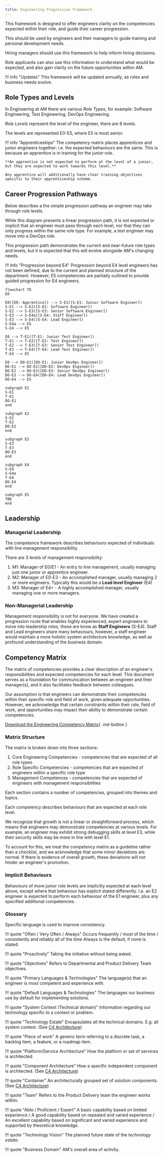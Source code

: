 ```yaml
---
title: Engineering Progression Framework 
---
```


This framework is designed to offer engineers clarity on the competencies expected within their role, and guide their career progression.

This should be used by engineers and their managers to guide training and personal development needs.

Hiring managers should use this framework to help inform hiring decisions.

Role applicants can also use this information to understand what would be expected, and also gain clarity on the future opportunities within AM. 

!!! info "Updates"
    This framework will be updated annually, as roles and business needs evolve.

## Role Types and Levels

In Engineering at AM there are various _Role Types_, for example: Software Engineering, Test Engineering, DevOps Engineering.

_Role Levels_ represent the level of the engineer, there are 6 levels.

The levels are represented E0-E5, where E5 is most senior.

!!! info "Apprenticeships"
    The competency matrix places apprentices and junior engineers together: i.e. the expected behaviours are the same. This is because an apprentice is in training for the junior role. 

    **An apprentice is not expected to perform at the level of a junior, but they are expected to work towards this level.**

    Any apprentice will additionally have clear training objectives specific to their apprenticeship scheme.  

## Career Progression Pathways

Below describes a the simple progression pathway an engineer may take through role levels.

While this diagram presents a linear progression path, it is not expected or implicit that an engineer must pass through each level, nor that they can only progress within the same role type. For example, a test engineer may move into a DevOps role.

This progression path demonstrates the current and near-future role types and levels, but it is expected that this will evolve alongside AM's changing needs.

!!! Info "Progression beyond E4"
    Progression beyond E4 level engineers has not been defined, due to the current and planned structure of the department. However, E5 competencies are partially outlined to provide guided progression for E4 engineers.

``` mermaid
flowchart TD
E0

E0([E0: Apprentice]) --> S-E1([S-E1: Junior Software Engineer])
S-E1 --> S-E2([S-E2: Software Engineer])
S-E2 --> S-E3([S-E3: Senior Software Engineer])
S-E3 --> S-E4a([S-E4: Staff Engineer])
S-E3 --> S-E4([S-E4: Lead Engineer])
S-E4a --> E5
S-E4 --> E5

E0 --> T-E1([T-E1: Junior Test Engineer])
T-E1 --> T-E2([T-E2: Test Engineer])
T-E2 --> T-E3([T-E3: Senior Test Engineer])
T-E3 --> T-E4([T-E4: Lead Test Engineer])
T-E4 --> E5

E0 --> DO-E1([DO-E1: Junior DevOps Engineer])
DO-E1 --> DO-E2([DO-E2: DevOps Engineer])
DO-E2 --> DO-E3([DO-E3: Senior DevOps Engineer])
DO-E3 --> DO-E4([DO-E4: Lead DevOps Engineer])
DO-E4 --> E5

subgraph E1
S-E1
T-E1
DO-E1
end

subgraph E2
S-E2
T-E2
DO-E2
end

subgraph E3
S-E3
T-E3
DO-E3
end

subgraph E4
S-E4
S-E4a
T-E4
DO-E4
end

subgraph E5
TBD
end
```

## Leadership 

### Managerial Leadership

The competence framework describes behaviours expected of individuals with line management responsibility. 

There are 3 levels of management responsibility: 

1. M1: Manager of E0/E1 - An entry to line management, usually managing just one junior or apprentice engineer.
2. M2: Manager of E0-E3 - An accomplished manager, usually managing 2 or more engineers. Typically this would be a **Lead level Engineer** (E4)
3. M3: Manager of E4+ - A highly accomplished manager, usually managing one or more managers.

### Non-Managerial Leadership

Management responsibility is not for everyone. We have created a progression route that enables highly experienced, expert engineers to move into leadership roles, these are know as **Staff Engineers** (S-E4). Staff and Lead engineers share many behaviours, however, a staff engineer would maintain a more holistic system architecture knowledge, as well as profound understanding of the business domain.

## Competency Matrix

The matrix of competencies provides a clear description of an engineer's responsibilities and expected competencies for each level. This document serves as a foundation for communication between an engineer and their manager(s), and it also facilitates feedback between colleagues. 

Our assumption is that engineers can demonstrate their competencies within their specific role and field of work, given adequate opportunities. However, we acknowledge that certain constraints within their role, field of work, and opportunities may impact their ability to demonstrate certain competencies.

[Download the Engineering Competency Matrix](AM%20Engineering%20Competency%20Matrix%20-%20September%202024.xlsx){ .md-button }

### Matrix Structure

The matrix is broken down into three sections:

1. Core Engineering Competencies - competencies that are expected of all role types
2. Role Specific Competencies - competencies that are expected of engineers within a specific role type
3. Management Competences - competencies that are expected of engineers with management responsibilities

Each section contains a number of competencies, grouped into themes and topics.

Each competency describes behaviours that are expected at each role level.

We recognize that growth is not a linear or straightforward process, which means that engineers may demonstrate competencies at various levels. For example, an engineer may exhibit strong debugging skills at level E3, while their security skills may be more in line with level E1. 

To account for this, we treat the competency matrix as a guideline rather than a checklist, and we acknowledge that some minor deviations are normal. If there is evidence of overall growth, these deviations will not hinder an engineer's promotion.

### Implicit Behaviours 

Behaviours of more junior role levels are implicitly expected at each level above, except where that behaviour has explicit stated differently. I.e. an E2 engineer is expected to perform each behaviour of the E1 engineer, plus any specified additional competencies. 

### Glossary

Specific language is used to improve consistency. 

!!! quote "Often / Very Often / Always"
    Occurs frequently / most of the time / consistently and reliably all of the time
    Always is the default, if none is stated.

!!! quote "Proactively"
    Taking the initiative without being asked.

!!! quote "Objectives"
    Refers to Departmental and Product Delivery Team objectives.

!!! quote "Primary Languages & Technologies"
    The language(s) that an engineer is most competent and experience with.

!!! quote "Default Languages & Technologies"
    The languages our business use by default for implementing solutions.

!!! quote "System Context (Technical domain)"
    Information regarding our technology specific to a context or problem.

!!! quote "Technology Estate"
    Encapsulates all the technical domains. E.g. all system context. 
    (See [C4 Architecture](https://c4model.com/))

!!! quote "Piece of work"
    A generic term referring to a discrete task, a backlog item, a feature, or a roadmap item. 

!!! quote "Platform/Service Architecture"
    How the platform or set of services is architected.

!!! quote "Component Architecture"
    How a specific independent component is architected. 
    (See [C4 Architecture](https://c4model.com/))

!!! quote "Container"
    An architecturally grouped set of solution components.
    (See [C4 Architecture](https://c4model.com/))

!!! quote "Team"
    Refers to the Product Delivery team the engineer works within.

!!! quote "Able / Proficient / Expert"
    A basic capability based on limited experience / A good capability based on repeated and varied experience / An excellent capability based on significant and varied experience and supported by theoretical knowledge. 

!!! quote "Technology Vision"
    The planned future state of the _technology estate_. 

!!! quote "Business Domain"
    AM's overall area of activity.


